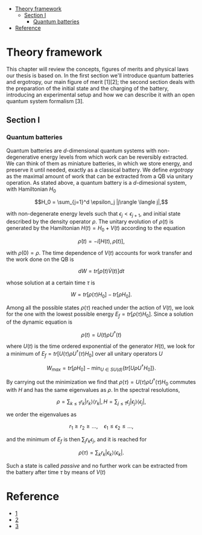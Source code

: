 <!--toc:start-->

- [Theory framework](#theory-framework)
  - [Section I](#section-i)
    - [Quantum batteries](#quantum-batteries)
- [Reference](#reference)
<!--toc:end-->

# Theory framework

This chapter will review the concepts, figures of merits and physical laws our
thesis is based on. In the first section we'll introduce quantum batteries and
ergotropy, our main figure of merit [1][2]; the second section deals with the
preparation of the initial state and the charging of the battery, introducing an
experimental setup and how we can describe it with an open quantum system
formalism [3].

## Section I

### Quantum batteries

Quantum batteries are _d_-dimensional quantum systems with non-degenerative
energy levels from which work can be reversibly extracted. We can think of them
as miniature batteries, in which we store energy, and preserve it until needed,
exactly as a classical battery. We define _ergotropy_ as the maximal amount of
work that can be extracted from a QB via unitary operation.
As stated above, a quantum battery is a _d_-dimesional system, with Hamiltonian
$H_{0}$

```math
H_0 = \sum_{j=1}^d \epsilon_j |j\rangle \langle j|,
```

with non-degenerate energy levels such that $\epsilon_j < \epsilon_{j+1}$, and
initial state described by the density operator $\rho$. The unitary evolution of
$\rho(t)$ is generated by the Hamiltonian $H(t) = H_{0} + V(t)$ according to the
equation

```math
\dot{\rho}(t) = -i [H(t), \rho(t)],
```

with $\rho(0) = \rho$. The time dependence of $V(t)$ accounts for work
transfer and the work done on the QB is

```math
dW = tr[\dot{\rho}(t) \dot{V}(t)] dt
```

whose solution at a certain time $\tau$ is

```math
W = tr[\rho(\tau) H_{0}] - tr[\rho H_{0}].
```

Among all the possible states $\rho(\tau)$ reached under the action of $V(t)$,
we look for the one with the lowest possible energy $E_{f} = tr[\rho(\tau) H_{0}]$.
Since a solution of the dynamic equation is

```math
\rho(t) = U(t) \rho U^{\dagger}(t)
```

where $U(t)$ is the time ordered exponential of the generator $H(t)$, we look
for a minimum of $E_{f} = tr[U(\tau) \rho U^{\dagger}(\tau) H_{0}]$ over all
unitary operators $U$

```math
W_{max} = tr[\rho H_{0}] - \min_{U \in SU(d)} \{tr[U \rho U^{\dagger} H_{0}]\}.
```

By carrying out the minimization we find that 
$\rho(\tau) = U(\tau) \rho U^{\dagger}(\tau) H_{0}$ 
commutes with $H$ and has the same eigenvalues as
$\rho$. In the spectral resolutions,

```math
\rho = \sum_{k \leq 1} r_{k} |r_{k}\rangle \langle r_{k}|,
H = \sum_{j \leq 1} \epsilon_{j} |\epsilon_j\rangle \langle \epsilon_j|,
```

we order the eigenvalues as

```math
r_{1} \geq r_2 \geq \dots, \quad \epsilon_1 \leq \epsilon_2 \leq \dots,
```

and the minimum of $E_f$ is then $\sum_{j} r_k \epsilon_j$, and it is reached
for

```math
\rho(\tau) = \sum_{k} r_k |\epsilon_k\rangle \langle \epsilon_k|.
```

Such a state is called _passive_ and no further work can be extracted from the
battery after time $\tau$ by means of $V(t)$

# Reference

- [1](https://arxiv.org/abs/1805.05507v1)
- [2](https://arxiv.org/abs/cond-mat/0401574v1)
- [3](https://journals.aps.org/pra/abstract/10.1103/PhysRevA.102.023717)
